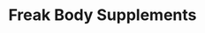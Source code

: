 ---
title: "Freak Body Supplements"
url: /edinburgh/freak-body-supplements/
shop: nutrition supplements
---